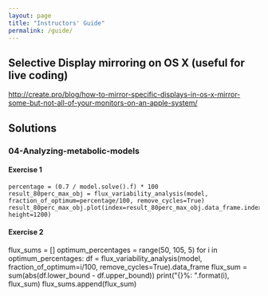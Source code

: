 ```yaml
---
layout: page
title: "Instructors' Guide"
permalink: /guide/
---
```


## Selective Display mirroring on OS X (useful for live coding)
<http://create.pro/blog/how-to-mirror-specific-displays-in-os-x-mirror-some-but-not-all-of-your-monitors-on-an-apple-system/>

## Solutions
### 04-Analyzing-metabolic-models

#### Exercise 1
    percentage = (0.7 / model.solve().f) * 100
    result_80perc_max_obj = flux_variability_analysis(model, fraction_of_optimum=percentage/100, remove_cycles=True)
    result_80perc_max_obj.plot(index=result_80perc_max_obj.data_frame.index, height=1200)
#### Exercise 2

flux_sums = []
optimum_percentages = range(50, 105, 5)
for i in optimum_percentages:
    df = flux_variability_analysis(model, fraction_of_optimum=i/100, remove_cycles=True).data_frame
    flux_sum = sum(abs(df.lower_bound - df.upper_bound))
    print("{}%: ".format(i), flux_sum)
    flux_sums.append(flux_sum)
